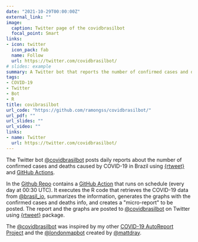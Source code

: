 ```yaml
---
date: "2021-10-29T00:00:00Z"
external_link: ""
image:
  caption: Twitter page of the covidbrasilbot
  focal_point: Smart
links:
- icon: twitter
  icon_pack: fab
  name: Follow
  url: https://twitter.com/covidbrasilbot/
# slides: example
summary: A Twitter bot that reports the number of confirmed cases and deaths by COVID-19 in Brazil using rtweet and Github Actions.
tags:
- COVID-19
- Twitter
- Bot
- R
title: covibrasilbot
url_code: "https://github.com/ramongss/covidbrasilbot/"
url_pdf: ""
url_slides: ""
url_video: ""
links:
- name: Twitter
  url: https://twitter.com/covidbrasilbot/
---
```


The Twitter bot [@covidbrasilbot](https://www.twitter.com/covidbrasilbot) posts daily reports about the number of confirmed cases and deaths caused by COVID-19 in Brazil using [{rtweet}](https://docs.ropensci.org/rtweet/) and [GitHub Actions](https://docs.github.com/en/actions).

In the [Github Repo](https://github.com/ramongss/covidbrasilbot/) contains a [GitHub Action](https://github.com/features/actions) that runs on schedule (every day at 00:30 UTC). It executes the R code that retrieves the COVID-19 data from [@brasil_io](https://twitter.com/brasil_io), summarizes the information, generates the graphs with the confirmed cases and deaths info, and creates a "micro-report" to be posted. The report and the graphs are posted to [@covidbrasilbot](https://www.twitter.com/covidbrasilbot) on Twitter using [{rtweet}](https://docs.ropensci.org/rtweet/) package.

The [@covidbrasilbot](https://www.twitter.com/covidbrasilbot) was inspired by my other [COVID-19 AutoReport Project](https://ramongss.github.io/project/covid19-autoreport/) and the [@londonmapbot](https://twitter.com/londonmapbot) created by [@mattdray](https://twitter.com/mattdray).
